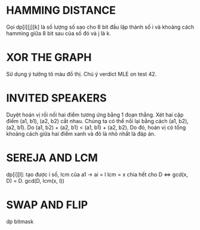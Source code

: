 # HAMMING DISTANCE 

Gọi dp[i][j][k] là số lượng số sao cho 8 bit đầu lập thành số i và khoảng cách hamming giữa 8 bit sau của số đó và j là k.

# XOR THE GRAPH

Sử dụng ý tưởng tô màu đồ thị. Chú ý verdict MLE on test 42.

# INVITED SPEAKERS

Duyệt hoán vị rồi nối hai điểm tương ứng bằng 1 đoạn thẳng.
Xét hai cặp điểm (a1, b1), (a2, b2) cắt nhau. Chúng ta có thể nối lại bằng cách (a1, b2), (a2, b1). Do (a1, b2) + (a2, b1) < (a1, b1) + (a2, b2).
Do đó, hoán vị có tổng khoảng cách giữa hai điểm xanh và đỏ là nhỏ nhất là đáp án.

# SEREJA AND LCM

dp[i][l]: tạo được i số, lcm của a1 -> ai = l
lcm = x chia hết cho D <=> gcd(x, D) = D.
gcd(D, lcm(x, l))

# SWAP AND FLIP

dp bitmask


<!--stackedit_data:
eyJoaXN0b3J5IjpbNzQwOTgxMDk5LDIyMzI2MjAzNiwtMTExOD
U2NjM5OCwyMzYxMDczODRdfQ==
-->